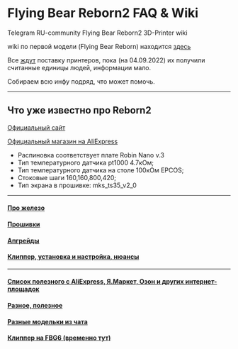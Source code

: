 # Flying Bear Reborn2 FAQ & Wiki
Telegram RU-community Flying Bear Reborn2 3D-Printer wiki

wiki по первой модели (Flying Bear Reborn) находится [здесь](https://github.com/flyingbear-reborn/wiki)

Все [ждут](https://t.me/fbg5_waiters) поставку принтеров, пока (на 04.09.2022) их получили считанные единицы людей, информации мало.

Собираем всю инфу подряд, что может помочь.

----

## Что уже известно про Reborn2

[Официальный сайт](https://3dflyingbear.com/products/flying-bear-reborn-2-3d-printer)

[Официальный магазин на AliExpress](https://aliexpress.ru/item/1005002981861087.html)

* Распиновка соответствует плате Robin Nano v.3
* Тип температурного датчика pt1000 4.7кОм;
* Тип температурного датчика на столе 100кОм EPCOS;
* Стоковые шаги 160,160,800,420;
* Тип экрана в прошивке: mks_ts35_v2_0

----

#### [Про железо](Hardware/index.md)

#### [Прошивки](Firmware/firmware.md) 

#### [Апгрейды](Upgrades/upgrades.md)

#### [Клиппер, установка и настройка, нюансы](Klipper/index.md)

----

#### [Список полезного с AliExpress, Я.Маркет, Озон и других интернет-площадок](Shops/index.md)

#### [Разное, полезное](Additional/useful_links.md)

#### [Разные модельки из чата](Additional/stls.md)

#### [Клиппер на FBG6 (временно тут)](FBG6/klipper.md)